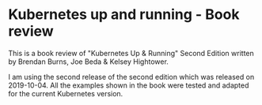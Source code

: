 # Kubernetes up and running - Book review

This is a book review of "Kubernetes Up & Running" Second Edition written by Brendan Burns, Joe Beda & Kelsey Hightower.

I am using the second release of the second edition which was released on 2019-10-04. All the examples shown in the book were tested and adapted for the current Kubernetes version.